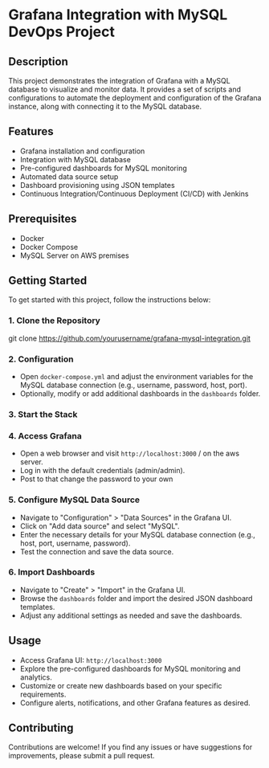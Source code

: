 # Grafana Integration with MySQL DevOps Project

## Description
This project demonstrates the integration of Grafana with a MySQL database to visualize and monitor data. It provides a set of scripts and configurations to automate the deployment and configuration of the Grafana instance, along with connecting it to the MySQL database.

## Features
- Grafana installation and configuration
- Integration with MySQL database
- Pre-configured dashboards for MySQL monitoring
- Automated data source setup
- Dashboard provisioning using JSON templates
- Continuous Integration/Continuous Deployment (CI/CD) with Jenkins

## Prerequisites
- Docker
- Docker Compose
- MySQL Server on AWS premises

## Getting Started
To get started with this project, follow the instructions below:

### 1. Clone the Repository
git clone https://github.com/yourusername/grafana-mysql-integration.git


### 2. Configuration
- Open `docker-compose.yml` and adjust the environment variables for the MySQL database connection (e.g., username, password, host, port).
- Optionally, modify or add additional dashboards in the `dashboards` folder.

### 3. Start the Stack

### 4. Access Grafana
- Open a web browser and visit `http://localhost:3000` / on the aws server.
- Log in with the default credentials (admin/admin).
- Post to that change the password to your own

### 5. Configure MySQL Data Source
- Navigate to "Configuration" > "Data Sources" in the Grafana UI.
- Click on "Add data source" and select "MySQL".
- Enter the necessary details for your MySQL database connection (e.g., host, port, username, password).
- Test the connection and save the data source.

### 6. Import Dashboards
- Navigate to "Create" > "Import" in the Grafana UI.
- Browse the `dashboards` folder and import the desired JSON dashboard templates.
- Adjust any additional settings as needed and save the dashboards.

## Usage
- Access Grafana UI: `http://localhost:3000`
- Explore the pre-configured dashboards for MySQL monitoring and analytics.
- Customize or create new dashboards based on your specific requirements.
- Configure alerts, notifications, and other Grafana features as desired.

## Contributing
Contributions are welcome! If you find any issues or have suggestions for improvements, please submit a pull request.
